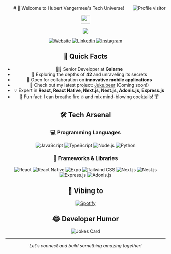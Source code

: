 <img align="right" src="https://komarev.com/ghpvc/?username=snox-dev1&label=Visitors&color=0e75b6&style=flat" alt="Profile visitor" />
<div align="center">
# 👋 Welcome to Hubert Vangermee's Tech Universe! 

<p align="center">
  <img src="https://media.giphy.com/media/hvRJCLFzcasrR4ia7z/giphy.gif" width="28">
</p>

<p align="center">
  <a href="https://github.com/DenverCoder1/readme-typing-svg">
    <img src="https://readme-typing-svg.herokuapp.com/?lines=Full-stack%20web%20and%20mobile%20developer;Always%20learning%20and%20innovating&font=Fira%20Code&center=true&width=550&height=45&color=f75c7e&vCenter=true&size=22">
  </a>
</p>

<p align="center">
  <a href="https://valorion.fr" target="_blank"><img src="https://img.shields.io/badge/Website-DC143C?style=for-the-badge&logo=nextdotjs&logoColor=white" alt="Website" /></a>
  <a href="https://linkedin.com/in/hvangermee" target="_blank"><img src="https://img.shields.io/badge/LinkedIn-0077B5?style=for-the-badge&logo=linkedin&logoColor=white" alt="LinkedIn"/></a>
  <a href="https://instagram.com/berto_bartender" target="_blank"><img src="https://img.shields.io/badge/Instagram-fe4164?style=for-the-badge&logo=instagram&logoColor=white" alt="Instagram" /></a> 
</p>

## 🚀 Quick Facts


- 👨‍💻 Senior Developer at **Galarne**
- 🌟 Exploring the depths of **42** and unraveling its secrets
- 🤝 Open for collaboration on **innovative mobile applications**
- 🎨 Check out my latest project: [Juke.beer](https://juke.beer) (Coming soon!)
- 💡 Expert in **React, React Native, Next.js, Nest.js, Adonis.js, Express.js**
- 🍹 Fun fact: I can breathe fire 🔥 and mix mind-blowing cocktails! 🍸

## 🛠️ Tech Arsenal

### 💻 Programming Languages
<p>
    <img alt="JavaScript" src="https://img.shields.io/badge/JavaScript-F7DF1E.svg?logo=javascript&logoColor=black">
    <img alt="TypeScript" src="https://img.shields.io/badge/TypeScript-007ACC.svg?logo=typescript&logoColor=white">
    <img alt="Node.js" src="https://img.shields.io/badge/Node.js-43853D.svg?logo=node.js&logoColor=white">
    <img alt="Python" src="https://img.shields.io/badge/Python-14354C.svg?logo=python&logoColor=white">
</p>

### 🧰 Frameworks & Libraries
<p>
    <img alt="React" src="https://img.shields.io/badge/React-20232a.svg?logo=react&logoColor=%2361DAFB">
    <img alt="React Native" src="https://img.shields.io/badge/React_Native-20232a.svg?logo=react&logoColor=%2361DAFB">
    <img alt="Expo" src="https://img.shields.io/badge/Expo-000020.svg?logo=expo&logoColor=white">
    <img alt="Tailwind CSS" src="https://img.shields.io/badge/Tailwind%20CSS-38B2AC.svg?logo=tailwind-css&logoColor=white">
    <img alt="Next.js" src="https://img.shields.io/badge/Next.js-000000.svg?logo=nextdotjs&logoColor=white">
    <img alt="Nest.js" src="https://img.shields.io/badge/Nest.js-E0234E.svg?logo=nestjs&logoColor=white">
    <img alt="Express.js" src="https://img.shields.io/badge/Express.js-404d59.svg?logo=express&logoColor=white">
    <img alt="Adonis.js" src="https://img.shields.io/badge/Adonis.js-5A45FF.svg?logo=adonisjs&logoColor=white">
</p>

## 🎵 Vibing to

[![Spotify](https://spotify-recently-played-readme.vercel.app/api?user=11182381556)](https://open.spotify.com/user/11182381556)

## 😂 Developer Humor

<img src="https://readme-jokes.vercel.app/api?theme=radical" alt="Jokes Card" />
</div>

---

<p align="center">
  <i>Let's connect and build something amazing together!</i>
</p>

